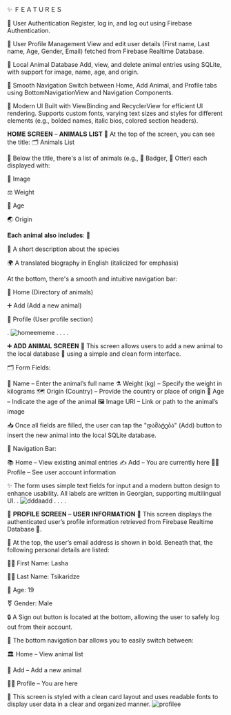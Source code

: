✨ ＦＥＡＴＵＲＥＳ

🔐 User Authentication
Register, log in, and log out using Firebase Authentication.

👤 User Profile Management
View and edit user details (First name, Last name, Age, Gender, Email) fetched from Firebase Realtime Database.

🐶 Local Animal Database
Add, view, and delete animal entries using SQLite, with support for image, name, age, and origin.

🧭 Smooth Navigation
Switch between Home, Add Animal, and Profile tabs using BottomNavigationView and Navigation Components.

🎨 Modern UI
Built with ViewBinding and RecyclerView for efficient UI rendering. Supports custom fonts, varying text sizes and styles for different elements (e.g., bolded names, italic bios, colored section headers).



𝐇𝐎𝐌𝐄 𝐒𝐂𝐑𝐄𝐄𝐍 – 𝐀𝐍𝐈𝐌𝐀𝐋𝐒 𝐋𝐈𝐒𝐓 🐾
At the top of the screen, you can see the title:
🗂️ Animals List

📜 Below the title, there's a list of animals (e.g., 🦡 Badger, 🦦 Otter) each displayed with:

📸 Image

⚖️ Weight

🎉 Age

🌏 Origin

𝐄𝐚𝐜𝐡 𝐚𝐧𝐢𝐦𝐚𝐥 𝐚𝐥𝐬𝐨 𝐢𝐧𝐜𝐥𝐮𝐝𝐞𝐬: 🐾

📖 A short description about the species

🌍 A translated biography in English (italicized for emphasis)

At the bottom, there's a smooth and intuitive navigation bar:

🏰 Home (Directory of animals)

➕ Add (Add a new animal)

🧙 Profile (User profile section)

.
![homeememe](https://github.com/user-attachments/assets/903ff878-04e9-4606-b1dd-a8dca5a48325)
.
.
.
.

➕ 𝐀𝐃𝐃 𝐀𝐍𝐈𝐌𝐀𝐋 𝐒𝐂𝐑𝐄𝐄𝐍 🐾
This screen allows users to add a new animal to the local database 🐾 using a simple and clean form interface.

🗂️ Form Fields:

🔖 Name – Enter the animal’s full name
⚗️ Weight (kg) – Specify the weight in kilograms
🗺️ Origin (Country) – Provide the country or place of origin
📆 Age – Indicate the age of the animal
🖼️ Image URI – Link or path to the animal’s image

📥 Once all fields are filled, the user can tap the "დამატება" (Add) button to insert the new animal into the local SQLite database.

🔽 Navigation Bar:

📚 Home – View existing animal entries
✍️ Add – You are currently here
🧑‍💻 Profile – See user account information

✨ The form uses simple text fields for input and a modern button design to enhance usability. All labels are written in Georgian, supporting multilingual UI.
.
![dddaadd](https://github.com/user-attachments/assets/36c26d91-cdc3-43f5-bd29-7f353e7264a1)
.
.
.
.

👤 𝐏𝐑𝐎𝐅𝐈𝐋𝐄 𝐒𝐂𝐑𝐄𝐄𝐍 – 𝐔𝐒𝐄𝐑 𝐈𝐍𝐅𝐎𝐑𝐌𝐀𝐓𝐈𝐎𝐍 🔐
This screen displays the authenticated user’s profile information retrieved from Firebase Realtime Database 🔐.

📧 At the top, the user’s email address is shown in bold.
Beneath that, the following personal details are listed:

🧙‍♂️ First Name: Lasha

🧝‍♂️ Last Name: Tsikaridze

🦉 Age: 19

⚧ Gender: Male

🔒 A Sign out button is located at the bottom, allowing the user to safely log out from their account.

🧭 The bottom navigation bar allows you to easily switch between:

🏛️ Home – View animal list

🧬 Add – Add a new animal

🧙‍♀️ Profile – You are here

🎴 This screen is styled with a clean card layout and uses readable fonts to display user data in a clear and organized manner.
![profilee](https://github.com/user-attachments/assets/892677f6-4588-4076-b3dc-66e33567cce3)
